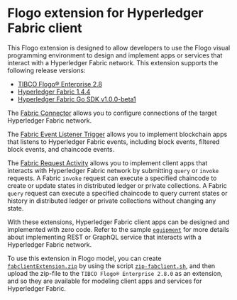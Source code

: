 # Flogo extension for Hyperledger Fabric client

This Flogo extension is designed to allow developers to use the Flogo visual programming environment to design and implement apps or services that interact with a Hyperledger Fabric network.  This extension supports the following release versions:
- [TIBCO Flogo® Enterprise 2.8](https://docs.tibco.com/products/tibco-flogo-enterprise-2-8-0)
- [Hyperledger Fabric 1.4.4](https://www.hyperledger.org/projects/fabric)
- [Hyperledger Fabric Go SDK v1.0.0-beta1](https://github.com/hyperledger/fabric-sdk-go)

The [Fabric Connector](connector/fabconnector) allows you to configure connections of the target Hyperledger Fabric network.

The [Fabric Event Listener Trigger](trigger/eventlistener) allows you to implement blockchain apps that listens to Hyperledger Fabric events, including block events, filtered block events, and chaincode events.

The [Fabric Request Activity](activity/fabrequest) allows you to implement client apps that interacts with Hyperledger Fabric network by submitting `query` or `invoke` requests.  A Fabric `invoke` request can execute a specified chaincode to create or update states in distributed ledger or private collections.  A Fabric `query` request can execute a specified chaincode to query current states or history in distributed ledger or private collections without changing any state.

With these extensions, Hyperledger Fabric client apps can be designed and implemented with zero code. Refer to the sample [`equipment`](../samples/equipment) for more details about implementing REST or GraphQL service that interacts with a Hyperledger Fabric network.

To use this extension in Flogo model, you can create [`fabclientExtension.zip`](../fabclientExtension.zip) by using the script [`zip-fabclient.sh`](../zip-fabclient.sh), and then upload the zip-file to the `TIBCO Flogo® Enterprise 2.8.0` as an extension, and so they are available for modeling client apps and services for Hyperledger Fabric.
